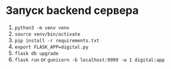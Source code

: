 # Запуск backend сервера

1) `python3 -m venv venv`
2) `source venv/bin/activate`
3) `pip install -r requirements.txt`
4) `export FLASK_APP=digital.py`
5) `flask db upgrade`
6) `flask run` or `gunicorn -b localhost:9999 -w 1 digital:app`

